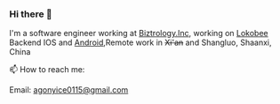### Hi there 👋

I'm a software engineer working at [Biztrology.Inc](https://biz.lokobee.com/), working on [Lokobee](https://lokobee.com/) Backend IOS and [Android](https://play.google.com/store/apps/details?id=com.lokobee.biz.lokobee_ops),Remote work in ~~Xi'an~~ and Shangluo, Shaanxi, China 

📫  How to reach me: 
   
   Email: agonyice0115@gmail.com
   
<!--
**rongliangduan/rongliangduan** is a ✨ _special_ ✨ repository because its `README.md` (this file) appears on your GitHub profile.

Here are some ideas to get you started:

- 🔭 I’m currently working on ...
- 🌱 I’m currently learning ...
- 👯 I’m looking to collaborate on ...
- 🤔 I’m looking for help with ...
- 💬 Ask me about ...

- 😄 Pronouns: ...
- ⚡ Fun fact: ...
-->
